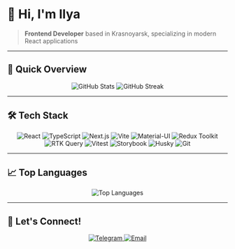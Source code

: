# 👋 Hi, I'm Ilya

> **Frontend Developer** based in Krasnoyarsk, specializing in modern React applications

---

## 🚀 Quick Overview

<div align="center">
  <img src="https://github-readme-stats.vercel.app/api?username=khanaccount&show_icons=true&theme=radical&hide_border=true&bg_color=0D1117&title_color=6366F1&icon_color=6366F1&text_color=FFFFFF" alt="GitHub Stats" />
  <img src="https://github-readme-streak-stats.herokuapp.com/?user=khanaccount&theme=radical&hide_border=true&background=0D1117&stroke=6366F1&ring=6366F1&fire=6366F1&currStreakNum=FFFFFF&sideNums=FFFFFF&currStreakLabel=6366F1&sideLabels=6366F1&dates=FFFFFF" alt="GitHub Streak" />
</div>

---

## 🛠️ Tech Stack

<div align="center">
  <img src="https://img.shields.io/badge/-React-61DAFB?style=flat-square&logo=react&logoColor=black" alt="React" />
  <img src="https://img.shields.io/badge/-TypeScript-3178C6?style=flat-square&logo=typescript&logoColor=white" alt="TypeScript" />
  <img src="https://img.shields.io/badge/-Next.js-000000?style=flat-square&logo=next.js&logoColor=white" alt="Next.js" />
  <img src="https://img.shields.io/badge/-Vite-646CFF?style=flat-square&logo=vite&logoColor=white" alt="Vite" />
  <img src="https://img.shields.io/badge/-Material_UI-0081CB?style=flat-square&logo=mui&logoColor=white" alt="Material-UI" />
  <img src="https://img.shields.io/badge/-Redux_Toolkit-764ABC?style=flat-square&logo=redux&logoColor=white" alt="Redux Toolkit" />
  <img src="https://img.shields.io/badge/-RTK_Query-FF4154?style=flat-square&logo=redux&logoColor=white" alt="RTK Query" />
  <img src="https://img.shields.io/badge/-Vitest-6E56CF?style=flat-square&logo=vitest&logoColor=white" alt="Vitest" />
  <img src="https://img.shields.io/badge/-Storybook-FF4785?style=flat-square&logo=storybook&logoColor=white" alt="Storybook" />
  <img src="https://img.shields.io/badge/-Husky-000000?style=flat-square&logo=git&logoColor=white" alt="Husky" />
  <img src="https://img.shields.io/badge/-Git-F05032?style=flat-square&logo=git&logoColor=white" alt="Git" />
</div>

---

## 📈 Top Languages

<div align="center">
  <img src="https://github-readme-stats.vercel.app/api/top-langs/?username=khanaccount&layout=compact&theme=radical&hide_border=true&bg_color=0D1117&title_color=6366F1&text_color=FFFFFF" alt="Top Languages" />
</div>

---

## 🤝 Let's Connect!

<div align="center">
  <a href="https://t.me/dostanmenyatyt">
    <img src="https://img.shields.io/badge/-Telegram-0088CC?style=for-the-badge&logo=telegram&logoColor=white" alt="Telegram" />
  </a>
  <a href="mailto:ilyailyaselivanov@gmail.com">
    <img src="https://img.shields.io/badge/-Email-D14836?style=for-the-badge&logo=gmail&logoColor=white" alt="Email" />
  </a>
</div>
